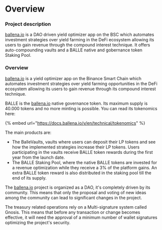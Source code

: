 # Overview

### **Project description**

[ballena.io](https://ballena.io/) is a DAO driven yield optimizer app on the BSC which automates investment strategies over yield farming in the DeFi ecosystem allowing its users to gain revenue through the compound interest technique. It offers auto-compounding vaults and a BALLE native and gobernance token Staking Pool.



### **Overview**

[ballena.io](https://ballena.io/) is a yield optimizer app on the Binance Smart Chain which automates investment strategies over yield farming opportunities in the DeFi ecosystem allowing its users to gain revenue through its compound interest technique. 

BALLE is the [ballena.io](https://ballena.io/) native governance token. Its maximum supply is 40.000 tokens and no more minting is possible. You can read its tokenomics here:

{% embed url="https://docs.ballena.io/v/en/technical/tokenomics" %}

The main products are:

* The BalleVaults, vaults where users can deposit their LP tokens and see how the implemented strategies increase their LP tokens. Users participating in the vaults receive BALLE token rewards during the first year from the launch date.
* The BALLE Staking Pool, where the native BALLE tokens are invested for a revenue optimization while they receive a 3% of the platform gains. An extra BALLE token reward is also distributed in the staking pool till the end of its supply. 

The [ballena.io](https://ballena.io/) project is organized as a DAO, it's completely driven by its community. This means that only the proposal and voting of new ideas among the community can lead to significant changes in the project. 

The treasury related operations rely on a Multi-signature system called Gnosis. This means that before any transaction or change becomes effective, it will need the approval of a minimum number of wallet signatures optimizing the project's security.





